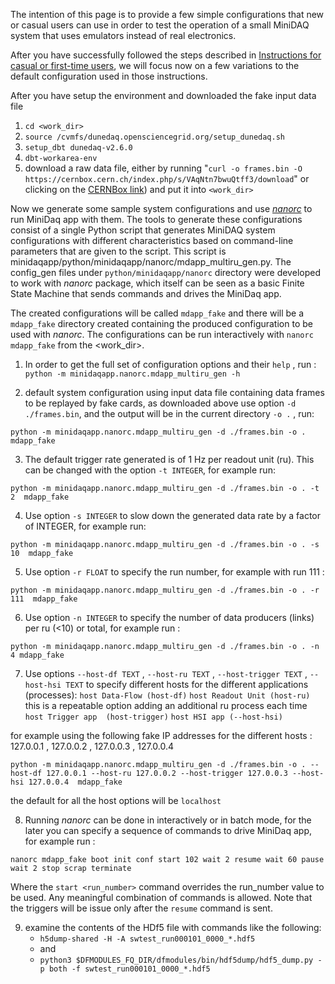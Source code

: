 The intention of this page is to provide a few simple configurations that new or casual users can use in order to test the operation of a small MiniDAQ system that uses emulators instead of real electronics.

After you have successfully followed the steps described in [Instructions for casual or first-time users](InstructionsForCasualUsers.md), we will focus now on a few variations to the default configuration used in those instructions.

After you have setup the environment and downloaded the fake input data file 
1. `cd <work_dir>`
2. `source /cvmfs/dunedaq.opensciencegrid.org/setup_dunedaq.sh`
3. `setup_dbt dunedaq-v2.6.0`
4. `dbt-workarea-env`
5. download a raw data file, either by running 
   "`curl -o frames.bin -O https://cernbox.cern.ch/index.php/s/VAqNtn7bwuQtff3/download`"
   or clicking on the [CERNBox link](https://cernbox.cern.ch/index.php/s/VAqNtn7bwuQtff3/download)) and put it into `<work_dir>`


Now we generate some sample system configurations and use _[nanorc](https://dune-daq-sw.readthedocs.io/en/latest/packages/nanorc/)_ to run MiniDaq app with them.
The tools to generate these configurations consist of a single Python script that generates MiniDAQ system configurations with different characteristics based on command-line parameters that are given to the script. This script is minidaqapp/python/minidaqapp/nanorc/mdapp_multiru_gen.py. 
The config_gen files under `python/minidaqapp/nanorc` directory were developed to work with _nanorc_ package, which itself can be seen as a basic Finite State Machine that sends commands and drives the MiniDaq app.

The created configurations will be called `mdapp_fake` and there will be a `mdapp_fake` directory created containing the produced configuration to be used with  _nanorc_.
The configurations can be run interactively with `nanorc mdapp_fake` from the <work_dir>.

1) In order to get the full set of configuration options and their `help` , run :  
`python -m minidaqapp.nanorc.mdapp_multiru_gen -h`

2) default system configuration using input data file containing data frames to be replayed by fake cards, as downloaded above use option `-d ./frames.bin`,  and the output will be in the current directory `-o .` , run:

`python -m minidaqapp.nanorc.mdapp_multiru_gen -d ./frames.bin -o .  mdapp_fake`


3) The default trigger rate generated is of 1 Hz per readout unit (ru). This can be changed with the option `-t INTEGER`, for example run:

`python -m minidaqapp.nanorc.mdapp_multiru_gen -d ./frames.bin -o . -t 2  mdapp_fake`

4) Use option `-s INTEGER` to slow down the generated data rate by a factor of INTEGER, for example run:

`python -m minidaqapp.nanorc.mdapp_multiru_gen -d ./frames.bin -o . -s 10  mdapp_fake`


5) Use option `-r FLOAT` to specify the run number, for example with run 111 :

`python -m minidaqapp.nanorc.mdapp_multiru_gen -d ./frames.bin -o . -r 111  mdapp_fake`


6) Use option `-n INTEGER` to specify the number of data producers (links) per ru (<10) or total, for example run :

`python -m minidaqapp.nanorc.mdapp_multiru_gen -d ./frames.bin -o . -n 4 mdapp_fake`


7) Use options `--host-df TEXT` , `--host-ru TEXT` , `--host-trigger TEXT` , `--host-hsi TEXT`  to specify different hosts for the different applications (processes):
`host Data-Flow (host-df)` 
`host Readout Unit (host-ru)` this is a repeatable option adding an additional ru process each time
`host Trigger app  (host-trigger)`
`host HSI app (--host-hsi)`

for example using the following fake IP addresses for the different hosts :  127.0.0.1 , 127.0.0.2 , 127.0.0.3 , 127.0.0.4

`python -m minidaqapp.nanorc.mdapp_multiru_gen -d ./frames.bin -o . --host-df 127.0.0.1 --host-ru 127.0.0.2 --host-trigger 127.0.0.3 --host-hsi 127.0.0.4  mdapp_fake`

the default for all the host options will be `localhost`

8) Running _nanorc_ can be done in interactively or in batch mode, for the later you can specify a sequence of commands to drive MiniDaq app, for example run :

 `nanorc mdapp_fake boot init conf start 102 wait 2 resume wait 60 pause wait 2 stop scrap terminate`

Where the `start <run_number>` command overrides the run_number value to be used. 
Any meaningful combination of commands is allowed. Note that the triggers will be issue only after the `resume` command is sent. 


9) examine the contents of the HDf5 file with commands like the following:
   * `h5dump-shared -H -A swtest_run000101_0000_*.hdf5`
   * and
   * `python3 $DFMODULES_FQ_DIR/dfmodules/bin/hdf5dump/hdf5_dump.py -p both -f swtest_run000101_0000_*.hdf5`
